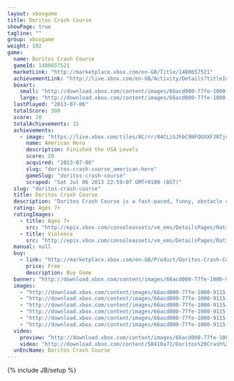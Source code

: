 ```yaml
---
layout: xboxgame
title: Doritos Crash Course
showPage: true
tagline: ""
group: xboxgame
weight: 102
game: 
  name: Doritos Crash Course
  gameId: 1480657521
  marketLink: "http://marketplace.xbox.com/en-GB/Title/1480657521"
  achievementLink: "http://live.xbox.com/en-GB/Activity/Details?titleId=1480657521"
  boxart: 
    small: "http://download.xbox.com/content/images/66acd000-77fe-1000-9115-d80258410a71/2057/boxartsm.jpg"
    large: "http://download.xbox.com/content/images/66acd000-77fe-1000-9115-d80258410a71/2057/boxartlg.jpg"
  lastPlayed: "2013-07-06"
  totalScore: 300
  score: 20
  totalAchievements: 15
  achievements: 
    - image: "https://live.xbox.com/tiles/8C/rr/04CLiGJhbC9NFQUXXFJRTjcxL2FjaC8wLzkAAAAA5+fn-MQq6w==.jpg"
      name: American Hero
      description: Finished the USA Levels
      score: 20
      acquired: "2013-07-06"
      slug: "doritos-crash-course_american-hero"
      gameSlug: "doritos-crash-course"
      scraped: "Sat Jul 06 2013 22:59:07 GMT+0100 (BST)"
  slug: "doritos-crash-course"
  title: Doritos Crash Course
  description: "Doritos Crash Course is a fast-paced, funny, obstacle course game show for your Avatar to compete  against your friends and family over XboxLive.  Play through 15 exciting platformer levels across 3 different countries.   Compete against your friends and family up to four players over Xbox LIVE and local split-screen."
  rating: Ages 7+
  ratingImages: 
    - title: Ages 7+
      src: "http://epix.xbox.com/consoleassets/vm_ems/DetailsPages/RatingSystemID/14/default/Values/14002.png"
    - title: Violence
      src: "http://epix.xbox.com/consoleassets/vm_ems/DetailsPages/RatingSystemID/14/default/Descriptors/14005.png"
  manual: null
  buy: 
    - link: "http://marketplace.xbox.com/en-GB/Product/Doritos-Crash-Course/66acd000-77fe-1000-9115-d80258410a71?purchase=1&amp;DownloadType=Game"
      price: Free
      description: Buy Game
  banner: "http://download.xbox.com/content/images/66acd000-77fe-1000-9115-d80258410a71/1033/banner.png"
  images: 
    - "http://download.xbox.com/content/images/66acd000-77fe-1000-9115-d80258410a71/1033/screenlg1.jpg"
    - "http://download.xbox.com/content/images/66acd000-77fe-1000-9115-d80258410a71/1033/screenlg2.jpg"
    - "http://download.xbox.com/content/images/66acd000-77fe-1000-9115-d80258410a71/1033/screenlg3.jpg"
    - "http://download.xbox.com/content/images/66acd000-77fe-1000-9115-d80258410a71/1033/screenlg4.jpg"
    - "http://download.xbox.com/content/images/66acd000-77fe-1000-9115-d80258410a71/1033/screenlg5.jpg"
    - "http://download.xbox.com/content/images/66acd000-77fe-1000-9115-d80258410a71/1033/background.jpg"
  video: 
    preview: "http://download.xbox.com/content/images/66acd000-77fe-1000-9115-d80258410a71/1033/background.jpg"
    video: "http://download.xbox.com/content/58410a71/Doritos%20Crash%20Course.asx"
  unEncName: Doritos Crash Course
---
```

{% include JB/setup %}